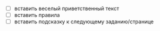 - [ ] вставить веселый приветственный текст
- [ ] вставить правила
- [ ] вставить подсказку к следующему заданию/странице
